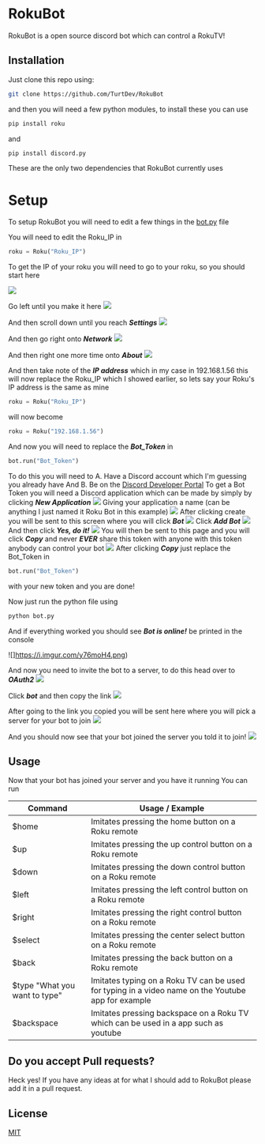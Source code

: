 # RokuBot
RokuBot is a open source discord bot which can control a RokuTV!

## Installation

Just clone this repo using:

```bash
git clone https://github.com/TurtDev/RokuBot
```
and then you will need a few python modules, to install these you can use

 ```bash
pip install roku
```
and
```bash
pip install discord.py
```
These are the only two dependencies that RokuBot currently uses

# Setup
To setup RokuBot you will need to edit a few things in the [bot.py](https://github.com/TurtDev/RokuBot/blob/master/bot.py) file

You will need to edit the Roku_IP in

```python
roku = Roku("Roku_IP")
```

To get the IP of your roku you will need to go to your roku, so you should start here

![](https://i.imgur.com/ihyMnCg.png)

Go left until you make it here
![](https://i.imgur.com/8w9UeZO.png)

And then scroll down until you reach ***Settings***
![](https://i.imgur.com/bTGLgNR.png)

And then go right onto ***Network***
![](https://i.imgur.com/8Gs0wVd.png)

And then right one more time onto ***About***
![](https://i.imgur.com/neKkNmB.png)

And then take note of the ***IP address*** which in my case in 192.168.1.56
this will now replace the Roku_IP which I showed earlier, so lets say your Roku's IP address is the same as mine

```python
roku = Roku("Roku_IP")
```
will now become
```python
roku = Roku("192.168.1.56")
```
And now you will need to replace the ***Bot_Token*** in
```python
bot.run("Bot_Token")
```

To do this you will need to
A. Have a Discord account which I'm guessing you already have
And B. Be on the [Discord Developer Portal](https://discord.com/developers/applications)
To get a Bot Token you will need a Discord application which can be made by simply by clicking ***New Application***
![](https://i.imgur.com/T54DiM3.png)
Giving your application a name (can be anything I just named it Roku Bot in this example)
![](https://i.imgur.com/yodst7s.png)
After clicking create you will be sent to this screen where you will click ***Bot***
![](https://i.imgur.com/e9JhINg.png)
Click ***Add Bot***
![](https://i.imgur.com/qbGA17W.png)
And then click ***Yes, do it!***
![](https://i.imgur.com/MTThZRc.png)
You will then be sent to this page and you will click ***Copy*** and never ***EVER*** share this token with anyone with this token anybody can control your bot
![](https://i.imgur.com/BBr1yiM.png)
After clicking ***Copy*** just replace the Bot_Token in
```python
bot.run("Bot_Token")
```
with your new token and you are done!

Now just run the python file using
```bash
python bot.py
```
And if everything worked you should see ***Bot is online!*** be printed in the console

![]https://i.imgur.com/y76moH4.png)

And now you need to invite the bot to a server, to do this head over to ***OAuth2***
![](https://i.imgur.com/UweLfC2.png)

Click ***bot*** and then copy the link
![](https://i.imgur.com/Euv6MNF.png)

After going to the link you copied you will be sent here where you will pick a server for your bot to join
![](https://i.imgur.com/ID4xJ1a.png)

And you should now see that your bot joined the server you told it to join!
![](hhttps://i.imgur.com/wmuZ6La.png)

## Usage

Now that your bot has joined your server and you have it running You can run

Command | Usage / Example
------------ | -------------
$home | Imitates pressing the home button on a Roku remote
$up | Imitates pressing the up control button on a Roku remote
$down | Imitates pressing the  down control button on a Roku remote
$left | Imitates pressing the left control button on a Roku remote
$right | Imitates pressing the right control button on a Roku remote
$select | Imitates pressing the center select button on a Roku remote
$back | Imitates pressing the back button on a Roku remote
$type "What you want to type" | Imitates typing on a Roku TV can be used for typing in a video name on the Youtube app for example
$backspace | Imitates pressing backspace on a Roku TV which can be used in a app such as youtube


## Do you accept Pull requests?
Heck yes! If you have any ideas at for what I should add to RokuBot please add it in a pull request.

## License
[MIT](https://choosealicense.com/licenses/mit/)

